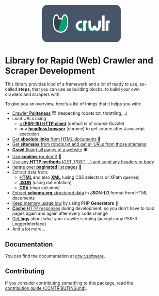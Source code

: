 <p align="center"><a href="https://www.crwlr.software" target="_blank"><img src="https://github.com/crwlrsoft/graphics/blob/eee6cf48ee491b538d11b9acd7ee71fbcdbe3a09/crwlr-logo.png" alt="crwlr.software logo" width="260"></a></p>

# Library for Rapid (Web) Crawler and Scraper Development

This library provides kind of a framework and a lot of ready to use, so-called __steps__, that you can use as building blocks, to build your own crawlers and scrapers with.

To give you an overview, here's a list of things that it helps you with:
* [Crawler __Politeness__](https://www.crwlr.software/packages/crawler/the-crawler/politeness) &#128519; (respecting robots.txt, throttling,...)
* Load URLs using
    * [a __(PSR-18) HTTP client__](https://www.crwlr.software/packages/crawler/the-crawler/loaders) (default is of course Guzzle)
    * or a [__headless browser__](https://www.crwlr.software/packages/crawler/the-crawler/loaders#using-a-headless-browser) (chrome) to get source after Javascript execution
* [Get __absolute links__ from HTML documents](https://www.crwlr.software/packages/crawler/included-steps/html#html-get-link) &#x1F517;
* [Get __sitemaps__ from robots.txt and get all URLs from those sitemaps](https://www.crwlr.software/packages/crawler/included-steps/sitemap)
* [__Crawl__ (load) all pages of a website](https://www.crwlr.software/packages/crawler/included-steps/http#crawling) &#x1F577;
* [Use __cookies__ (or don't)](https://www.crwlr.software/packages/crawler/the-crawler/loaders#http-loader) &#x1F36A;
* [Use any __HTTP methods__ (GET, POST,...) and send any headers or body](https://www.crwlr.software/packages/crawler/included-steps/http#http-requests)
* [Iterate over __paginated__ list pages](https://www.crwlr.software/packages/crawler/steps-and-data-flow/loops) &#x1F501;
* Extract data from:
    * [__HTML__](https://www.crwlr.software/packages/crawler/included-steps/html#extracting-data) and also [__XML__](https://www.crwlr.software/packages/crawler/included-steps/xml) (using CSS selectors or XPath queries)
    * [__JSON__](https://www.crwlr.software/packages/crawler/included-steps/json) (using dot notation)
    * [__CSV__](https://www.crwlr.software/packages/crawler/included-steps/csv) (map columns)
* [Extract __schema.org__ structured data](https://www.crwlr.software/packages/crawler/included-steps/html#schema-org) in __JSON-LD__ format from HTML documents
* [Keep memory usage low](https://www.crwlr.software/packages/crawler/crawling-procedure#memory-usage) by using PHP __Generators__ &#x1F4AA;
* [__Cache__ HTTP responses](https://www.crwlr.software/packages/crawler/response-cache) during development, so you don't have to load pages again and again after every code change
* [Get __logs__](https://www.crwlr.software/packages/crawler/the-crawler#loggers) about what your crawler is doing (accepts any PSR-3 LoggerInterface)
* And a lot more...

## Documentation

You can find the documentation at [crwlr.software](https://www.crwlr.software/packages/crawler/getting-started).

## Contributing

If you consider contributing something to this package, read the [contribution guide (CONTRIBUTING.md)](CONTRIBUTING.md).
